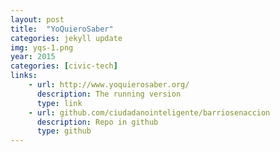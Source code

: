 ```yaml
---
layout: post
title:  "YoQuieroSaber"
categories: jekyll update
img: yqs-1.png
year: 2015
categories: [civic-tech]
links: 
    - url: http://www.yoquierosaber.org/
      description: The running version
      type: link
    - url: github.com/ciudadanointeligente/barriosenaccion
      description: Repo in github
      type: github
---
```

